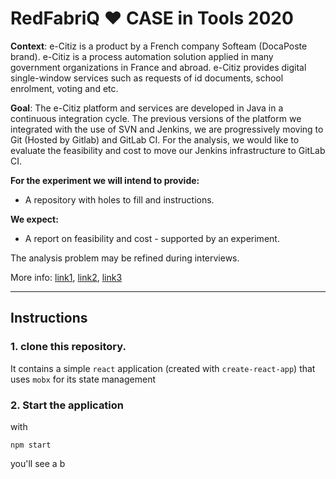 # RedFabriQ :heart: CASE in Tools 2020

**Context**: e-Citiz is a product by a French company Softeam (DocaPoste brand). e-Citiz is a process automation solution applied in many government organizations in France and abroad. e-Citiz provides digital single-window services such as requests of id documents, school enrolment, voting and etc.

**Goal**: The e-Citiz platform and services are developed in Java in a continuous integration cycle. The previous versions of the platform we integrated with the use of SVN and Jenkins, we are progressively moving to Git (Hosted by Gitlab) and GitLab CI. For the analysis, we would like to evaluate the feasibility and cost to move our Jenkins infrastructure to GitLab CI.

**For the experiment we will intend to provide:**

-   A repository with holes to fill and instructions.

**We expect:**

-   A report on feasibility and cost - supported by an experiment.

The analysis problem may be refined during interviews.

More info: [link1](), [link2](), [link3]()

---

## Instructions

### 1. clone this repository.

It contains a simple `react` application (created with `create-react-app`) that uses `mobx` for its state management

### 2. Start the application

with

```shell
npm start
```

you'll see a b
